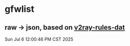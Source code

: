 # gfwlist
## raw -> json, based on [v2ray-rules-dat](https://github.com/Loyalsoldier/v2ray-rules-dat)
Sun Jul  6 12:00:46 PM CST 2025


